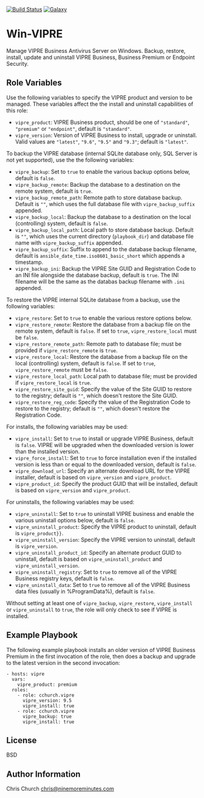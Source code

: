[![Build Status](http://img.shields.io/travis/cchurch/ansible-role-win-vipre.svg)](https://travis-ci.org/cchurch/ansible-role-win-vipre)
[![Galaxy](http://img.shields.io/badge/galaxy-cchurch.win--vipre-blue.svg)](https://galaxy.ansible.com/cchurch/win-vipre/)

Win-VIPRE
=========

Manage VIPRE Business Antivirus Server on Windows. Backup, restore, install,
update and uninstall VIPRE Business, Business Premium or Endpoint Security.

Role Variables
--------------

Use the following variables to specify the VIPRE product and version to be
managed. These variables affect the the install and uninstall capabilities of
this role:

- `vipre_product`: VIPRE Business product, should be one of `"standard"`,
  `"premium"` or `"endpoint"`, default is `"standard"`.
- `vipre_version`: Version of VIPRE Business to install, upgrade or uninstall.
  Valid values are `"latest"`, `"9.6"`, `"9.5"` and `"9.3"`; default is `"latest"`.

To backup the VIPRE database (internal SQLite database only, SQL Server is not
yet supported), use the the following variables:

- `vipre_backup`: Set to `true` to enable the various backup options below,
  default is `false`.
- `vipre_backup_remote`: Backup the database to a destination on the remote
  system, default is `true`.
- `vipre_backup_remote_path`: Remote path to store database backup. Default is
  `""`, which uses the full database file with `vipre_backup_suffix` appended.
- `vipre_backup_local`: Backup the database to a destination on the local
  (controlling) system, default is `false`.
- `vipre_backup_local_path`: Local path to store database backup. Default is
  `""`, which uses the current directory (`playbook_dir`) and database file name
  with `vipre_backup_suffix` appended.
- `vipre_backup_suffix`: Suffix to append to the database backup filename,
  default is `ansible_date_time.iso8601_basic_short` which appends a timestamp.
- `vipre_backup_ini`: Backup the VIPRE Site GUID and Registration Code to an INI
  file alongside the database backup, default is `true`. The INI filename will
  be the same as the databas backup filename with `.ini` appended.

To restore the VIPRE internal SQLite database from a backup, use the following
variables:

- `vipre_restore`: Set to `true` to enable the various restore options below.
- `vipre_restore_remote`: Restore the database from a backup file on the remote
  system, default is `false`. If set to `true`, `vipre_restore_local` must be
  `false`.
- `vipre_restore_remote_path`: Remote path to database file; must be provided if
  `vipre_restore_remote` is `true`.
- `vipre_restore_local`: Restore the database from a backup file on the local
  (controlling) system, default is `false`. If set to `true`,
  `vipre_restore_remote` must be `false`.
- `vipre_restore_local_path`: Local path to database file; must be provided if
  `vipre_restore_local` is `true`.
- `vipre_restore_site_guid`: Specify the value of the Site GUID to restore to
  the registry; default is `""`, which doesn't restore the Site GUID.
- `vipre_restore_reg_code`: Specify the value of the Registration Code to
  restore to the registry; default is `""`, which doesn't restore the
  Registration Code.

For installs, the following variables may be used:

- `vipre_install`: Set to `true` to install or upgrade VIPRE Business, default
  is `false`. VIPRE will be upgraded when the downloaded version is lower than
  the installed version.
- `vipre_force_install`: Set to `true` to force installation even if the
  installed version is less than or equal to the downloaded version, default is
  `false`.
- `vipre_download_url`: Specify an alternate download URL for the VIPRE
  installer, default is based on `vipre_version` and `vipre_product`.
- `vipre_product_id`: Specify the product GUID that will be installed, default
  is based on `vipre_version` and `vipre_product`.

For uninstalls, the following variables may be used:

- `vipre_uninstall`: Set to `true` to uninstall VIPRE business and enable the
  various uninstall options below, default is `false`.
- `vipre_uninstall_product`: Specify the VIPRE product to uninstall, default is
  `vipre_product}}`.
- `vipre_uninstall_version`: Specify the VIPRE version to uninstall, default is
  `vipre_version`.
- `vipre_uninstall_product_id`: Specify an alternate product GUID to uninstall,
  default is based on `vipre_uninstall_product` and `vipre_uninstall_version`.
- `vipre_uninstall_registry`: Set to `true` to remove all of the VIPRE Business
  registry keys, default is `false`.
- `vipre_uninstall_data`: Set to `true` to remove all of the VIPRE Business data
  files (usually in %ProgramData%), default is `false`.

Without setting at least one of `vipre_backup`, `vipre_restore`, `vipre_install`
or `vipre_uninstall` to `true`, the role will only check to see if VIPRE is
installed.

Example Playbook
----------------

The following example playbook installs an older version of VIPRE Business
Premium in the first invocation of the role, then does a backup and upgrade to
the latest version in the second invocation:

    - hosts: vipre
      vars:
        vipre_product: premium
      roles:
        - role: cchurch.vipre
          vipre_version: 9.5
          vipre_install: true
        - role: cchurch.vipre
          vipre_backup: true
          vipre_install: true

License
-------

BSD

Author Information
------------------

Chris Church <chris@ninemoreminutes.com>
